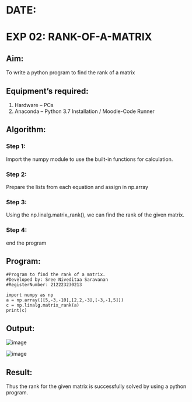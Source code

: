 # DATE:
# EXP 02: RANK-OF-A-MATRIX
## Aim:
To write a python program to find the rank of a matrix
## Equipment’s required:
1. 	Hardware – PCs
2. 	Anaconda – Python 3.7 Installation / Moodle-Code Runner
## Algorithm:
### Step 1:
Import the numpy module to use the built-in functions for calculation.
### Step 2:
Prepare the lists from each equation and assign in np.array
### Step 3:
Using the np.linalg.matrix_rank(), we can find the rank of the given matrix.
### Step 4:
end the program
## Program:
```
#Program to find the rank of a matrix.
#Developed by: Sree Niveditaa Saravanan
#RegisterNumber: 212223230213
```
```
import numpy as np
a = np.array([[5,-3,-10],[2,2,-3],[-3,-1,5]])
c = np.linalg.matrix_rank(a)
print(c)
```
## Output:

![image](https://github.com/user-attachments/assets/eb682645-51b2-454c-a1bc-a485671433cf)

![image](https://github.com/user-attachments/assets/b2ec27e0-4b60-45e0-8cf0-024d2e4c416b)


## Result:
Thus the rank for the given matrix is successfully solved by  using a python program.

